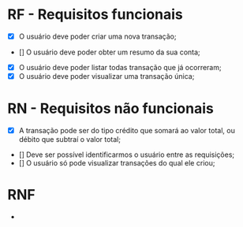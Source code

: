 # RF - Requisitos funcionais
- [x] O usuário deve poder criar uma nova transação;
- [] O usuário deve poder obter um resumo da sua conta;
- [x] O usuário deve poder listar todas transação que já ocorreram;
- [x] O usuário deve poder visualizar uma transação única;

# RN - Requisitos não funcionais
- [x] A transação pode ser do tipo crédito que somará ao valor total, ou débito que subtraí o valor total;
- [] Deve ser possível identificarmos o usuário entre as requisições;
- [] O usuário só pode visualizar transações do qual ele criou;

# RNF
- 